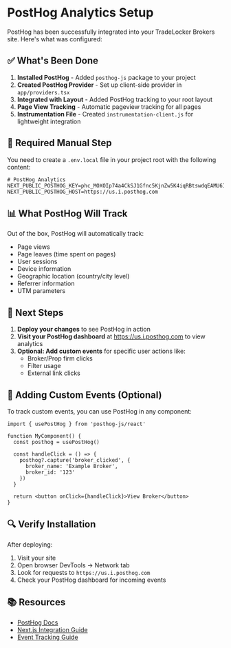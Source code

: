 # PostHog Analytics Setup

PostHog has been successfully integrated into your TradeLocker Brokers site. Here's what was configured:

## ✅ What's Been Done

1. **Installed PostHog** - Added `posthog-js` package to your project
2. **Created PostHog Provider** - Set up client-side provider in `app/providers.tsx`
3. **Integrated with Layout** - Added PostHog tracking to your root layout
4. **Page View Tracking** - Automatic pageview tracking for all pages
5. **Instrumentation File** - Created `instrumentation-client.js` for lightweight integration

## 🔧 Required Manual Step

You need to create a `.env.local` file in your project root with the following content:

```env
# PostHog Analytics
NEXT_PUBLIC_POSTHOG_KEY=phc_MOXOIp74a4CkSJ1Gfnc5KjnZw5K4iqRBtswdqEAMU6I
NEXT_PUBLIC_POSTHOG_HOST=https://us.i.posthog.com
```

## 📊 What PostHog Will Track

Out of the box, PostHog will automatically track:
- Page views
- Page leaves (time spent on pages)
- User sessions
- Device information
- Geographic location (country/city level)
- Referrer information
- UTM parameters

## 🚀 Next Steps

1. **Deploy your changes** to see PostHog in action
2. **Visit your PostHog dashboard** at https://us.i.posthog.com to view analytics
3. **Optional: Add custom events** for specific user actions like:
   - Broker/Prop firm clicks
   - Filter usage
   - External link clicks

## 📝 Adding Custom Events (Optional)

To track custom events, you can use PostHog in any component:

```tsx
import { usePostHog } from 'posthog-js/react'

function MyComponent() {
  const posthog = usePostHog()
  
  const handleClick = () => {
    posthog?.capture('broker_clicked', {
      broker_name: 'Example Broker',
      broker_id: '123'
    })
  }
  
  return <button onClick={handleClick}>View Broker</button>
}
```

## 🔍 Verify Installation

After deploying:
1. Visit your site
2. Open browser DevTools → Network tab
3. Look for requests to `https://us.i.posthog.com`
4. Check your PostHog dashboard for incoming events

## 📚 Resources

- [PostHog Docs](https://posthog.com/docs)
- [Next.js Integration Guide](https://posthog.com/docs/libraries/next-js)
- [Event Tracking Guide](https://posthog.com/docs/product-analytics/capture-events)
